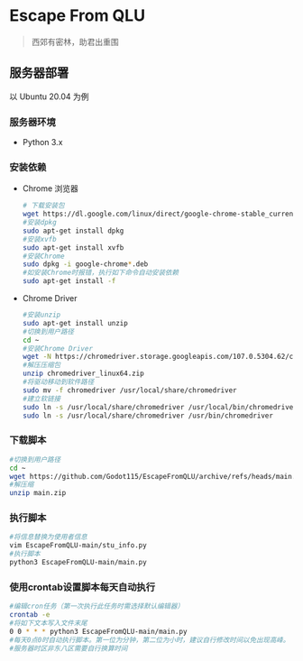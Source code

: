# Escape From QLU

> 西郊有密林，助君出重围

## 服务器部署

以  Ubuntu 20.04 为例

### 服务器环境

- Python 3.x

### 安装依赖

- Chrome 浏览器

  ~~~bash
  # 下载安装包
  wget https://dl.google.com/linux/direct/google-chrome-stable_current_amd64.deb
  #安装dpkg
  sudo apt-get install dpkg
  #安装xvfb
  sudo apt-get install xvfb
  #安装Chrome
  sudo dpkg -i google-chrome*.deb
  #如安装Chrome时报错，执行如下命令自动安装依赖
  sudo apt-get install -f
  ~~~

- Chrome Driver

  ~~~bash
  #安装unzip
  sudo apt-get install unzip
  #切换到用户路径
  cd ~
  #安装Chrome Driver
  wget -N https://chromedriver.storage.googleapis.com/107.0.5304.62/chromedriver_linux64.zip
  #解压压缩包
  unzip chromedriver_linux64.zip
  #将驱动移动到软件路径
  sudo mv -f chromedriver /usr/local/share/chromedriver
  #建立软链接
  sudo ln -s /usr/local/share/chromedriver /usr/local/bin/chromedriver
  sudo ln -s /usr/local/share/chromedriver /usr/bin/chromedriver
  ~~~

### 下载脚本

~~~bash
#切换到用户路径
cd ~
wget https://github.com/Godot115/EscapeFromQLU/archive/refs/heads/main.zip
#解压缩
unzip main.zip
~~~

### 执行脚本

~~~Bash
#将信息替换为使用者信息
vim EscapeFromQLU-main/stu_info.py
#执行脚本
python3 EscapeFromQLU-main/main.py
~~~

### 使用crontab设置脚本每天自动执行

~~~bash
#编辑cron任务（第一次执行此任务时需选择默认编辑器）
crontab -e
#将如下文本写入文件末尾
0 0 * * * python3 EscapeFromQLU-main/main.py
#每天0点0时自动执行脚本。第一位为分钟，第二位为小时，建议自行修改时间以免出现高峰。
#服务器时区非东八区需要自行换算时间
~~~

